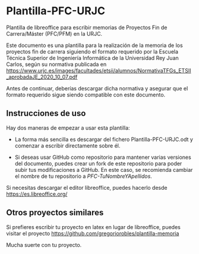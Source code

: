 # Plantilla-PFC-URJC
Plantilla de libreoffice para escribir memorias de Proyectos Fin de 
Carrera/Máster (PFC/PFM) en la URJC.

Este documento es una plantilla para la realización de la memoria de los
proyectos fin de carrera siguiendo el formato requerido por la Escuela 
Técnica Superior de Ingeniería Informática de la Universidad Rey Juan Carlos, 
según su normativa publicada en 
https://www.urjc.es/images/facultades/etsii/alumnos/NormativaTFGs_ETSII_aprobadaJE_2020_10_07.pdf

Antes de continuar, deberías descargar dicha normativa y asegurar que el
formato requerido sigue siendo compatible con este documento.

## Instrucciones de uso

Hay dos maneras de empezar a usar esta plantilla:

* La forma más sencilla es descargar del fichero Plantilla-PFC-URJC.odt 
  y comenzar a escribir directamente sobre él.

* Si deseas usar GitHub como repositorio para mantener varias versiones 
  del documento, puedes crear un fork de este repositorio para poder subir
  tus modificaciones a GitHub. En este caso, se recomienda cambiar el 
  nombre de tu repositorio a <i>PFC-TuNombreYApellidos</i>.

Si necesitas descargar el editor libreoffice, puedes hacerlo desde 
https://es.libreoffice.org/

## Otros proyectos similares

Si prefieres escribir tu proyecto en latex en lugar de libreoffice, puedes 
visitar el proyecto https://github.com/gregoriorobles/plantilla-memoria

Mucha suerte con tu proyecto.
